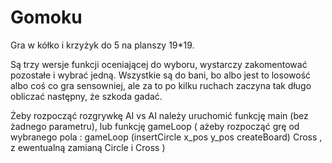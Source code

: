 # Gomoku
Gra w kółko i krzyżyk do 5 na planszy 19*19.

Są trzy wersje funkcji oceniającej do wyboru, wystarczy zakomentować pozostałe i wybrać jedną. Wszystkie są do bani, bo albo jest to losowość albo coś co gra sensowniej, ale za to po kilku ruchach zaczyna tak długo obliczać następny, że szkoda gadać.

Żeby rozpocząć rozgrywkę AI vs AI należy uruchomić funkcję main (bez żadnego parametru), lub funkcję gameLoop ( ażeby rozpocząć grę od wybranego pola : gameLoop (insertCircle x_pos y_pos createBoard) Cross , z ewentualną zamianą Circle i Cross  )
 
